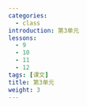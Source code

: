```yaml
---
categories:
  - class
introduction: 第3单元
lessons:
  - 9
  - 10
  - 11
  - 12
tags: [课文]
title: 第3单元
weight: 3
---
```

